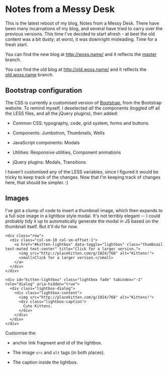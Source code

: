 # Notes from a Messy Desk

This is the latest reboot of my blog, Notes from a Messy Desk. There have been
many incarnations of my blog, and several have tried to carry over the previous
versions. This time I've decided to start afresh - at best the old content was
a bit dusty; at worst, it was downright misleading. Time for a fresh start.

You can find the new blog at <http://woss.name/> and it reflects the
[master](https://github.com/mathie/mathie.github.io/tree/master) branch.

You can find the old blog at <http://old.woss.name/> and it reflects the
[old.woss.name](https://github.com/mathie/mathie.github.io/tree/old.woss.name)
branch.

## Bootstrap configuration

The CSS is currently a customised version of
[Bootstrap](http://getbootstrap.com/), from the Bootstrap website. To remind
myself, I deselected *all* the components (toggled off all the LESS files, and
all the jQuery plugins), then added:

* Common CSS: typography, code, grid system, forms and buttons.

* Components: Jumbotron, Thumbnails, Wells

* JavaScript components: Modals

* Utilities: Responsive utilities, Component animations

* jQuery plugins: Modals, Transitions

I haven't customised any of the LESS variables, since I figured it would be
tricky to keep track of the changes. Now that I'm keeping track of changes
here, that should be simpler. :)

## Images

I've got a clump of code to insert a thumbnail image, which then expands to a
full size image in a lightbox style modal. It's not terribly elegant -- I could
probably tidy it up to automatically generate the modal in JS based on the
thumbnail itself. But it'll do for now.

    <div class="row">
      <div class="col-sm-10 col-sm-offset-1">
        <a href="#kitten-lightbox" data-toggle="lightbox" class="thumbnail text-muted text-center" title="Click for a larger version.">
          <img src="http://placekitten.com/g/1024/768" alt="Kittens!">
          <small>Click for a larger version.</small>
        </a>
      </div>
    </div>

    <div id="kitten-lightbox" class="lightbox fade" tabindex="-1" role="dialog" aria-hidden="true">
      <div class="lightbox-dialog">
        <div class="lightbox-content">
          <img src="http://placekitten.com/g/1024/768" alt="Kittens!">
          <div class="lightbox-caption">
            Cute Kittens.
          </div>
        </div>
      </div>
    </div>

Customise the:

* anchor link fragment and id of the lightbox.

* The image `src` and `alt` tags (in both places).

* The caption inside the lightbox.
